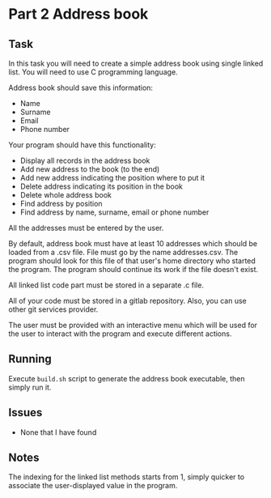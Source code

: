 # Part 2 Address book

## Task
In this task you will need to create a simple address book using single linked list. You will need to use C programming language. 

Address book should save this information:

* Name
* Surname
* Email
* Phone number

Your program should have this functionality:

* Display all records in the address book
* Add new address to the book (to the end)
* Add new address indicating the position where to put it
* Delete address indicating its position in the book
* Delete whole address book
* Find address by position
* Find address by name, surname, email or phone number

All the addresses must be entered by the user.

By default, address book must have at least 10 addresses which should be loaded from a .csv file. File must go by the name addresses.csv. The program should look for this file of that user's home directory who started the program. The program should continue its work if the file doesn't exist. 

All linked list code part must be stored in a separate .c file.

All of your code must be stored in a gitlab repository. Also, you can use other git services provider. 

The user must be provided with an interactive menu which will be used for the user to interact with the program and execute different actions. 

## Running
Execute `build.sh` script to generate the address book executable, then simply run it.

## Issues
* None that I have found

## Notes
The indexing for the linked list methods starts from 1, simply quicker to associate the user-displayed value in the program.